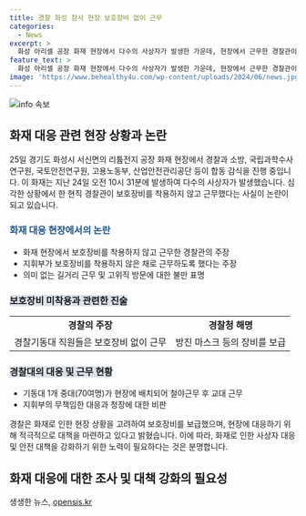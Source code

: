 ```yaml
---
title: 경찰 화성 참사 현장 보호장비 없이 근무
categories:
  - News
excerpt: >
  화성 아리셀 공장 화재 현장에서 다수의 사상자가 발생한 가운데, 현장에서 근무한 경찰관이 보호장비 없이 노동을 했다는 주장이 제기되며 논란이 일고 있다. 글을 올린 A씨는 경찰기동대 직원들이 방독, 방화 장비 없이 근무를 했다고 주장했으며, 이에 대해 경찰은 방진 마스크 등의 장비를 보급했다고 해명했다. 경찰은 화재 발생 후 70여명의 기동대를 배치하여 근무를 했으며, 관련 당국들이 화재 원인을 조사 중이다.
feature_text: >
  화성 아리셀 공장 화재 현장에서 다수의 사상자가 발생한 가운데, 현장에서 근무한 경찰관이 보호장비 없이 노동을 했다는 주장이 제기되며 논란이 일고 있다. 글을 올린 A씨는 경찰기동대 직원들이 방독, 방화 장비 없이 근무를 했다고 주장했으며, 이에 대해 경찰은 방진 마스크 등의 장비를 보급했다고 해명했다. 경찰은 화재 발생 후 70여명의 기동대를 배치하여 근무를 했으며, 관련 당국들이 화재 원인을 조사 중이다.
image: 'https://www.behealthy4u.com/wp-content/uploads/2024/06/news.jpg'
---
```


<p><img src="https://www.behealthy4u.com/wp-content/uploads/2024/06/news.jpg" alt="info 속보" /></p>

<h2 data-ke-size="size26">화재 대응 관련 현장 상황과 논란</h2>

<p data-ke-size="size16">25일 경기도 화성시 서신면의 리튬전지 공장 화재 현장에서 경찰과 소방, 국립과학수사연구원, 국토안전연구원, 고용노동부, 산업안전관리공단 등이 합동 감식을 진행 중입니다. 이 화재는 지난 24일 오전 10시 31분에 발생하여 다수의 사상자가 발생했습니다. 심각한 상황에서 한 현직 경찰관이 보호장비를 착용하지 않고 근무했다는 사실이 논란이 되고 있습니다. </p>

<h3><span style="color: #1a5490;">화재 대응 현장에서의 논란</span></h3>

<ul>
    <li>화재 현장에서 보호장비를 착용하지 않고 근무한 경찰관의 주장</li>
    <li>지휘부가 보호장비를 착용하지 않은 채로 근무하도록 했다는 주장</li>
    <li>의미 없는 길거리 근무 및 고위직 방문에 대한 불만 표명</li>
</ul>

<h3><b><span style="background-color: #21538527;">보호장비 미착용과 관련한 진술</span></b></h3>

<table>
    <tr>
        <td style="text-align: center; height: 17px;"><b>경찰의 주장</b></td>
        <td style="text-align: center; height: 17px;"><b>경찰청 해명</b></td>
    </tr>
    <tr>
        <td style="text-align: center; height: 17px;">경찰기동대 직원들은 보호장비 없이 근무</td>
        <td style="text-align: center; height: 17px;">방진 마스크 등의 장비를 보급</td>
    </tr>
</table>

<h3><b><span style="background-color: #21538527;">경찰대의 대응 및 근무 현황</span></b></h3>

<ul>
    <li>기동대 1개 중대(70여명)가 현장에 배치되어 철야근무 후 교대 근무</li>
    <li>지휘부의 무책임한 대응과 청장에 대한 비판</li>
</ul>

<p data-ke-size="size16">경찰은 화재로 인한 현장 상황을 고려하여 보호장비를 보급했으며, 현장에 대응하기 위해 적극적으로 대책을 마련하고 있다고 밝혔습니다. 이에 따라, 화재로 인한 사상자 대응 및 안전 대책을 강화하기 위한 노력이 필요하다는 것은 분명합니다.</p>

<h2 data-ke-size="size26">화재 대응에 대한 조사 및 대책 강화의 필요성</h2>
생생한 뉴스, <a href="https://opensis.kr" rel="dofollow">opensis.kr</a>


